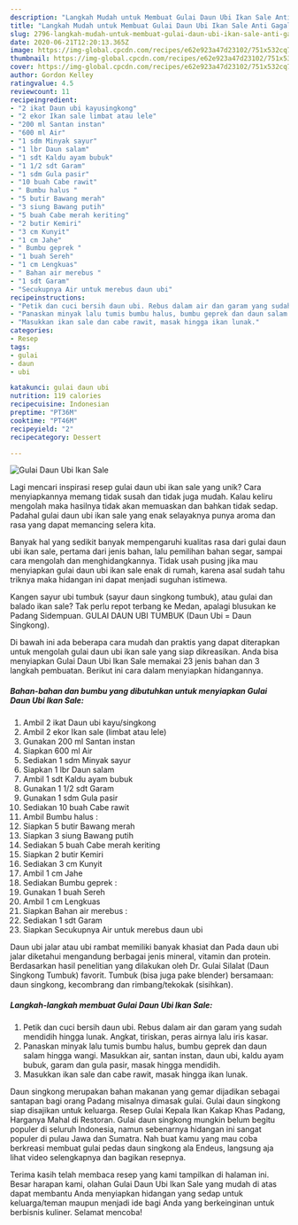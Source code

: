 ```yaml
---
description: "Langkah Mudah untuk Membuat Gulai Daun Ubi Ikan Sale Anti Gagal"
title: "Langkah Mudah untuk Membuat Gulai Daun Ubi Ikan Sale Anti Gagal"
slug: 2796-langkah-mudah-untuk-membuat-gulai-daun-ubi-ikan-sale-anti-gagal
date: 2020-06-21T12:20:13.365Z
image: https://img-global.cpcdn.com/recipes/e62e923a47d23102/751x532cq70/gulai-daun-ubi-ikan-sale-foto-resep-utama.jpg
thumbnail: https://img-global.cpcdn.com/recipes/e62e923a47d23102/751x532cq70/gulai-daun-ubi-ikan-sale-foto-resep-utama.jpg
cover: https://img-global.cpcdn.com/recipes/e62e923a47d23102/751x532cq70/gulai-daun-ubi-ikan-sale-foto-resep-utama.jpg
author: Gordon Kelley
ratingvalue: 4.5
reviewcount: 11
recipeingredient:
- "2 ikat Daun ubi kayusingkong"
- "2 ekor Ikan sale limbat atau lele"
- "200 ml Santan instan"
- "600 ml Air"
- "1 sdm Minyak sayur"
- "1 lbr Daun salam"
- "1 sdt Kaldu ayam bubuk"
- "1 1/2 sdt Garam"
- "1 sdm Gula pasir"
- "10 buah Cabe rawit"
- " Bumbu halus "
- "5 butir Bawang merah"
- "3 siung Bawang putih"
- "5 buah Cabe merah keriting"
- "2 butir Kemiri"
- "3 cm Kunyit"
- "1 cm Jahe"
- " Bumbu geprek "
- "1 buah Sereh"
- "1 cm Lengkuas"
- " Bahan air merebus "
- "1 sdt Garam"
- "Secukupnya Air untuk merebus daun ubi"
recipeinstructions:
- "Petik dan cuci bersih daun ubi. Rebus dalam air dan garam yang sudah mendidih hingga lunak. Angkat, tiriskan, peras airnya lalu iris kasar."
- "Panaskan minyak lalu tumis bumbu halus, bumbu geprek dan daun salam hingga wangi. Masukkan air, santan instan, daun ubi, kaldu ayam bubuk, garam dan gula pasir, masak hingga mendidih."
- "Masukkan ikan sale dan cabe rawit, masak hingga ikan lunak."
categories:
- Resep
tags:
- gulai
- daun
- ubi

katakunci: gulai daun ubi 
nutrition: 119 calories
recipecuisine: Indonesian
preptime: "PT36M"
cooktime: "PT46M"
recipeyield: "2"
recipecategory: Dessert

---
```



![Gulai Daun Ubi Ikan Sale](https://img-global.cpcdn.com/recipes/e62e923a47d23102/751x532cq70/gulai-daun-ubi-ikan-sale-foto-resep-utama.jpg)

Lagi mencari inspirasi resep gulai daun ubi ikan sale yang unik? Cara menyiapkannya memang tidak susah dan tidak juga mudah. Kalau keliru mengolah maka hasilnya tidak akan memuaskan dan bahkan tidak sedap. Padahal gulai daun ubi ikan sale yang enak selayaknya punya aroma dan rasa yang dapat memancing selera kita.

Banyak hal yang sedikit banyak mempengaruhi kualitas rasa dari gulai daun ubi ikan sale, pertama dari jenis bahan, lalu pemilihan bahan segar, sampai cara mengolah dan menghidangkannya. Tidak usah pusing jika mau menyiapkan gulai daun ubi ikan sale enak di rumah, karena asal sudah tahu triknya maka hidangan ini dapat menjadi suguhan istimewa.

Kangen sayur ubi tumbuk (sayur daun singkong tumbuk), atau gulai dan balado ikan sale? Tak perlu repot terbang ke Medan, apalagi blusukan ke Padang Sidempuan. GULAI DAUN UBI TUMBUK (Daun Ubi = Daun Singkong).


Di bawah ini ada beberapa cara mudah dan praktis yang dapat diterapkan untuk mengolah gulai daun ubi ikan sale yang siap dikreasikan. Anda bisa menyiapkan Gulai Daun Ubi Ikan Sale memakai 23 jenis bahan dan 3 langkah pembuatan. Berikut ini cara dalam menyiapkan hidangannya.

<!--inarticleads1-->

##### Bahan-bahan dan bumbu yang dibutuhkan untuk menyiapkan Gulai Daun Ubi Ikan Sale:

1. Ambil 2 ikat Daun ubi kayu/singkong
1. Ambil 2 ekor Ikan sale (limbat atau lele)
1. Gunakan 200 ml Santan instan
1. Siapkan 600 ml Air
1. Sediakan 1 sdm Minyak sayur
1. Siapkan 1 lbr Daun salam
1. Ambil 1 sdt Kaldu ayam bubuk
1. Gunakan 1 1/2 sdt Garam
1. Gunakan 1 sdm Gula pasir
1. Sediakan 10 buah Cabe rawit
1. Ambil  Bumbu halus :
1. Siapkan 5 butir Bawang merah
1. Siapkan 3 siung Bawang putih
1. Sediakan 5 buah Cabe merah keriting
1. Siapkan 2 butir Kemiri
1. Sediakan 3 cm Kunyit
1. Ambil 1 cm Jahe
1. Sediakan  Bumbu geprek :
1. Gunakan 1 buah Sereh
1. Ambil 1 cm Lengkuas
1. Siapkan  Bahan air merebus :
1. Sediakan 1 sdt Garam
1. Siapkan Secukupnya Air untuk merebus daun ubi


Daun ubi jalar atau ubi rambat memiliki banyak khasiat dan Pada daun ubi jalar diketahui mengandung berbagai jenis mineral, vitamin dan protein. Berdasarkan hasil penelitian yang dilakukan oleh Dr. Gulai Silalat (Daun Singkong Tumbuk) favorit. Tumbuk (bisa juga pake blender) bersamaan: daun singkong, kecombrang dan rimbang/tekokak (sisihkan). 

<!--inarticleads2-->

##### Langkah-langkah membuat Gulai Daun Ubi Ikan Sale:

1. Petik dan cuci bersih daun ubi. Rebus dalam air dan garam yang sudah mendidih hingga lunak. Angkat, tiriskan, peras airnya lalu iris kasar.
1. Panaskan minyak lalu tumis bumbu halus, bumbu geprek dan daun salam hingga wangi. Masukkan air, santan instan, daun ubi, kaldu ayam bubuk, garam dan gula pasir, masak hingga mendidih.
1. Masukkan ikan sale dan cabe rawit, masak hingga ikan lunak.


Daun singkong merupakan bahan makanan yang gemar dijadikan sebagai santapan bagi orang Padang misalnya dimasak gulai. Gulai daun singkong siap disajikan untuk keluarga. Resep Gulai Kepala Ikan Kakap Khas Padang, Harganya Mahal di Restoran. Gulai daun singkong mungkin belum begitu populer di seluruh Indonesia, namun sebenarnya hidangan ini sangat populer di pulau Jawa dan Sumatra. Nah buat kamu yang mau coba berkreasi membuat gulai pedas daun singkong ala Endeus, langsung aja lihat video selengkapnya dan bagikan resepnya. 

Terima kasih telah membaca resep yang kami tampilkan di halaman ini. Besar harapan kami, olahan Gulai Daun Ubi Ikan Sale yang mudah di atas dapat membantu Anda menyiapkan hidangan yang sedap untuk keluarga/teman maupun menjadi ide bagi Anda yang berkeinginan untuk berbisnis kuliner. Selamat mencoba!
